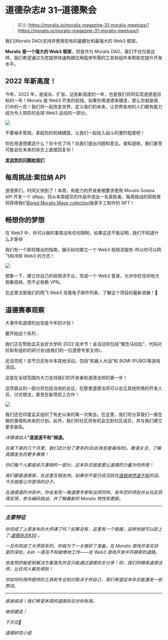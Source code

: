 # 道德杂志# 31–道德聚会

> 原文:[https://moralis.io/moralis-magazine-31-moralis-meetups/](https://moralis.io/moralis-magazine-31-moralis-meetups/)

我们(Moralis DAO)支持并使用现有的最健壮和最强大的 Web3 框架。

**Moralis 是一个强大的 Web3 框架**，但是作为 Moralis DAO，我们不仅仅是这样。我们希望通过为您提供快速构建应用程序所需的工具和组件来帮助您提升开发水平。

## **2022 年新高度！**

今年，2022 年，是成长、扩张、达到新高度的一年，也是我们共同实现道德道目标的一年！Moralis 是 Web3 开发的前线。如果你用道德来建造，那么你就是我们中的一员！我们将一起改变世界，定义我们的未来，让世界各地的人们都有能力成为令人惊叹的全球 Web3 运动的一部分。

![](../Images/2b8f27ed99c0808ef358a0925d4212a9.png)

不要袖手旁观。拿起你的机械键盘，让我们一起投入战斗的激烈程度吧！

你在用道德建造什么？你卡住了吗？向我们提出问题和意见。谁知道呢，我们甚至可能会在未来的杂志上直接回复你！

[**发送您的问题给我们**](https://ivanontech.typeform.com/to/R9K5lnGe)

## **每周挑战:索拉纳 API**

道德家们，时间又快到了！本周，有能力的开发者被要求使用 Moralis Solana API 开发一个 dApp。将从本周提交的作品中选出一名获胜者。每周挑战的获胜者将获得我们[Bored Moralis Mage collection](https://opensea.io/collection/boredmoralismages)独家手工制作的 NFT！

## **畅想你的梦想**

在 Web3 中，你可以做的事情没有任何限制，如果这还不能证明…我们不知道什么才是😅

我们有一个即将推出的指南，展示如何建立一个 Web3 视频流服务-所以你可以网飞和冷却 Web3 的方式！

![](../Images/0589bc2a8fcdf69df081383beb4f53f4.png)

想象一下，建立你自己的视频流平台，完成一个 Web3 登录，允许你在任何地方观看视频，而不必依赖 VPN。

在这里注册我们的网飞 Web3 克隆电子邮件列表，了解这个项目的最新进展！💚

## **道德赛事观察**

大事件和道德的出现是今年的计划！

要开始这个系列…

我们正在赞助孟买友好大学的 2022 技术节！该活动将包括“理念马拉松”、代码对抗和有组织的研讨会(由我们的一位道德专家主持)。

还没完呢！该节日还有许多其他活动，包括“机器人大战”和 BGMI (PUBG)等游戏活动。

这是在全球范围内大力支持我们的开发者和道德法师的第一步！

这项倡议的一部分将包括当地的会议，在那里道德法师可以会见其他热情的开发人员，讨论想法，甚至在新项目上合作！

![](../Images/1e457981c08cc4b281b7e7991ccec6bd.png)

我们还在印度孟买组织了有史以来的第一次聚会。在这里，我们将分享我们一直在做的事情和未来的计划。此外，我们的社区将有机会见到社区成员，并与我们建立更多联系。

*详情请加入*[](https://discord.com/channels/819584798443569182/950877089173733436)**“道道道不和”频道。**

*在接下来的几个月里，我们还计划了更多的活动(有些是离线的)。敬请关注，了解周围发生的更多事情！*

*你们每个人都是非凡事物的一部分，这本杂志就是要让道德的力量为你所用！*

*我们都是道德家，在这里互相支持。如果你不是已经活跃在[道貌岸然道不和](https://discord.com/invite/P9N9HF97hH)的话，今天就是让你登场的日子。*

*在道德道的冲突中，你会发现一堆道德专家和法师同伴。发布您的项目并从社区获得反馈，参与编码挑战，并了解最新的 Moralis 特性和更新。*

* * *

### ***主要特征***

*你完成了上周发布的大师课了吗？如果没有，这里有一个链接，这样你就可以赶上了:[道德杂志#30](https://moralis.io/moralis-magazine-30-game-developer-masterclass/) 。*

*一旦你完成了大师班系列，你就为下一关做好了准备。在 Moralis 游戏开发实验室的深处，Ash 一直在不知疲倦地工作——在 Web3 游戏开发中开辟新的道路。*

*他发现的秘密和解决方案首先并且只能通过道德杂志分享！你，我们的精英道德法师，比任何人都先得到！*

*你如何利用所提供的工具和专业知识取决于你自己，我们希望这本杂志能激发一些想法。*

* * *

*感谢阅读！我们希望本周的道德杂志对你有用。*

*继续建造！*

*下次见💚*

*道德研究小组*